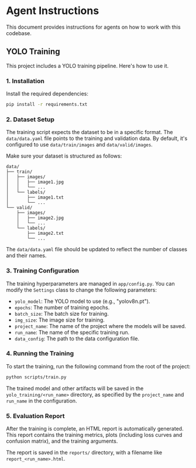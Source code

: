 # Agent Instructions

This document provides instructions for agents on how to work with this codebase.

## YOLO Training

This project includes a YOLO training pipeline. Here's how to use it.

### 1. Installation

Install the required dependencies:

```bash
pip install -r requirements.txt
```

### 2. Dataset Setup

The training script expects the dataset to be in a specific format. The `data/data.yaml` file points to the training and validation data. By default, it's configured to use `data/train/images` and `data/valid/images`.

Make sure your dataset is structured as follows:

```
data/
├── train/
│   ├── images/
│   │   ├── image1.jpg
│   │   └── ...
│   └── labels/
│       ├── image1.txt
│       └── ...
└── valid/
    ├── images/
    │   ├── image2.jpg
    │   └── ...
    └── labels/
        ├── image2.txt
        └── ...
```

The `data/data.yaml` file should be updated to reflect the number of classes and their names.

### 3. Training Configuration

The training hyperparameters are managed in `app/config.py`. You can modify the `Settings` class to change the following parameters:

- `yolo_model`: The YOLO model to use (e.g., "yolov8n.pt").
- `epochs`: The number of training epochs.
- `batch_size`: The batch size for training.
- `img_size`: The image size for training.
- `project_name`: The name of the project where the models will be saved.
- `run_name`: The name of the specific training run.
- `data_config`: The path to the data configuration file.

### 4. Running the Training

To start the training, run the following command from the root of the project:

```bash
python scripts/train.py
```

The trained model and other artifacts will be saved in the `yolo_training/<run_name>` directory, as specified by the `project_name` and `run_name` in the configuration.

### 5. Evaluation Report

After the training is complete, an HTML report is automatically generated. This report contains the training metrics, plots (including loss curves and confusion matrix), and the training arguments.

The report is saved in the `reports/` directory, with a filename like `report_<run_name>.html`.
